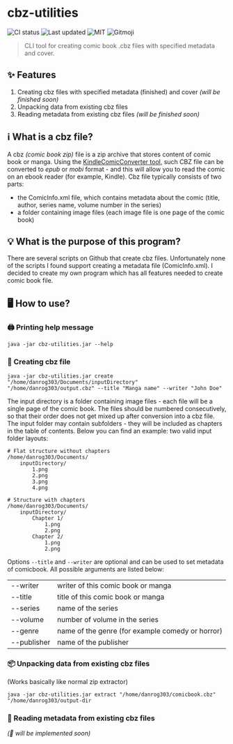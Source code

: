 # cbz-utilities 
![CI status](https://github.com/danrog303/cbz-utilities/actions/workflows/build.yml/badge.svg)
![Last updated](https://img.shields.io/github/last-commit/danrog303/cbz-utilities)
![MIT](https://img.shields.io/badge/license-MIT-green)
![Gitmoji](https://img.shields.io/badge/gitmoji-%20📝%20🏗️-FFDD67.svg)

> CLI tool for creating comic book .cbz files with specified metadata and cover. 

## ✨ Features
1. Creating cbz files with specified metadata (finished) and cover *(will be finished soon)*
2. Unpacking data from existing cbz files
3. Reading metadata from existing cbz files *(will be finished soon)*

## ℹ️ What is a cbz file?
A cbz *(comic book zip)* file is a zip archive that stores content of comic book or manga. Using the [KindleComicConverter tool](https://github.com/ciromattia/kcc), such CBZ file can be converted to *epub* or *mobi* format - and this will allow you to read the comic on an ebook reader (for example, Kindle). Cbz file typically consists of two parts:
- the ComicInfo.xml file, which contains metadata about the comic (title, author, series name, volume number in the series)
- a folder containing image files (each image file is one page of the comic book)

## 💡 What is the purpose of this program?
There are several scripts on Github that create cbz files. Unfortunately none of the scripts I found support creating a metadata file (ComicInfo.xml). I decided to create my own program which has all features needed to create comic book file.

## 🖥️ How to use?
### 🖨️ Printing help message 
```
java -jar cbz-utilities.jar --help
```

### 🌈 Creating cbz file
```
java -jar cbz-utilities.jar create "/home/danrog303/Documents/inputDirectory" "/home/danrog303/output.cbz" --title "Manga name" --writer "John Doe"
```
The input directory is a folder containing image files - each file will be a single page of the comic book. 
The files should be numbered consecutively, so that their order does not get mixed up after conversion into a cbz file. 
The input folder may contain subfolders - they will be included as chapters in the table of contents.
Below you can find an example: two valid input folder layouts:
```
# Flat structure without chapters
/home/danrog303/Documents/
    inputDirectory/
        1.png
        2.png
        3.png
        4.png

# Structure with chapters
/home/danrog303/Documents/
    inputDirectory/
        Chapter 1/
            1.png
            2.png
        Chapter 2/
            1.png
            2.png
```
Options `--title` and `--writer` are optional and can be used to set metadata of comicbook. All possible arguments are listed below:
<table>
   <tr>
     <td>--writer</td> 
     <td>writer of this comic book or manga</td>
  </tr>
  <tr>
     <td>--title</td> 
     <td>title of this comic book or manga</td>
  </tr>
  <tr>
     <td>--series</td> 
     <td>name of the series</td>
  </tr>
  <tr>
     <td>--volume</td> 
     <td>number of volume in the series</td>
  </tr>
  <tr>
     <td>--genre</td> 
     <td>name of the genre (for example comedy or horror)</td>
  </tr>
  <tr>
     <td>--publisher</td> 
     <td>name of the publisher</td>
  </tr>
</table>

### 📦 Unpacking data from existing cbz files
(Works basically like normal zip extractor)
```
java -jar cbz-utilities.jar extract "/home/danrog303/comicbook.cbz" "/home/danrog303/output-dir
```

### 📒 Reading metadata from existing cbz files
*(🚧 will be implemented soon)*

